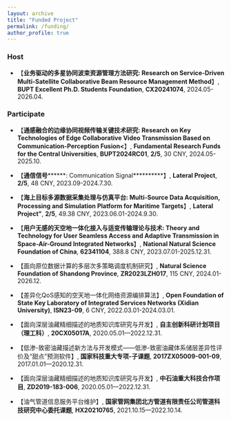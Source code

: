 ```yaml
---
layout: archive
title: "Funded Project"
permalink: /funding/
author_profile: true
---
```


### Host
* 【**业务驱动的多星协同波束资源管理方法研究: Research on Service-Driven Multi-Satellite Collaborative Beam Resource Management Method**】, **BUPT Excellent Ph.D. Students Foundation**, **CX20241074**, 2024.05-2026.04.

### Participate
* 【**通感融合的边缘协同视频传输关键技术研究: Research on Key Technologies of Edge Collaborative Video Transmission Based on Communication-Perception Fusion<**】, **Fundamental Research Funds for the Central Universities**, **BUPT2024RC01**, **2/5**, 30 CNY, 2024.05-2025.10.

* 【**通信信号********: Communication Signal**********】, **Lateral Project**, **2/5**, 48 CNY, 2023.09-2024.7.30.

* 【**海上目标多源数据采集处理与仿真平台: Multi-Source Data Acquisition, Processing and Simulation Platform for Maritime Targets**】, **Lateral Project"**, **2/5**, 49.38 CNY, 2023.06.01-2024.9.30.

* 【**用户无感的天空地一体化接入与适变传输理论与技术: Theory and Technology for User Seamless Access and Adaptive Transmission in Space-Air-Ground Integrated Networks**】, **National Natural Science Foundation of China**, **62341104**, 388.8 CNY, 2023.07.01-2025.12.31.

* 【面向原位数据计算的多层次多策略调度机制研究】, **Natural Science Foundation of Shandong Province**, **ZR2023LZH017**, 115 CNY, 2024.01-2026.12.

* 【差异化QoS感知的空天地一体化网络资源编排算法】, **Open Foundation of State Key Laboratory of Integrated Services Networks (Xidian University)**, **ISN23-09**, 6 CNY, 2022.03.01-2024.03.01.

* 【面向深层油藏精细描述的地质知识库研究与开发】, **自主创新科研计划项目（理工科）**, **20CX05017A**, 2020.05.01—2022.12.31.

* 【低渗-致密油藏描述新方法与开发模式——低渗-致密油藏体系储层差异性评价及“甜点”预测软件】, **国家科技重大专项-子课题**, **2017ZX05009-001-09**, 2017.01.01—2020.12.31.

* 【面向深层油藏精细描述的地质知识库研究与开发】, **中石油重大科技合作项目**, **ZD2019-183-006**, 2020.05.01—2022.12.31.

* 【油气管道信息服务平台维护】, **国家管网集团北方管道有限责任公司管道科技研究中心委托课题**, **HX20210765**, 2021.10.15—2022.10.14.
